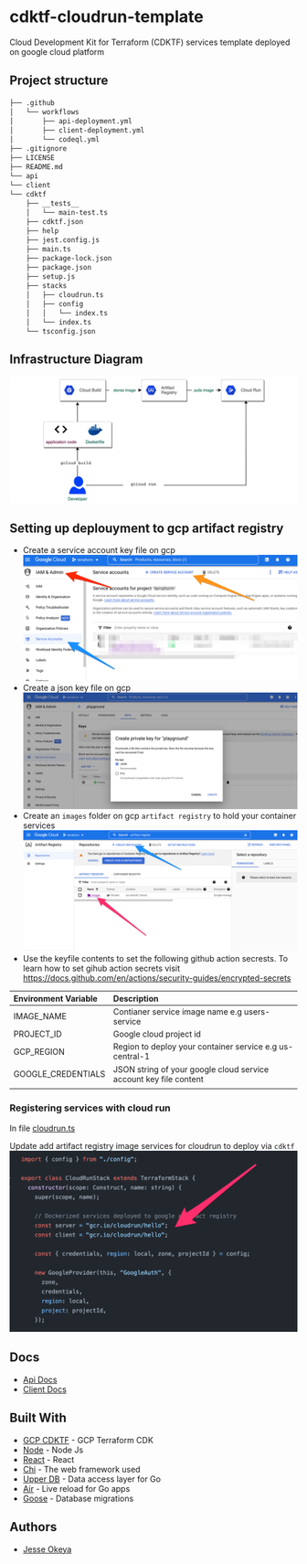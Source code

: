 # cdktf-cloudrun-template
Cloud Development Kit for Terraform (CDKTF) services template deployed on google cloud platform

## Project structure
```
├── .github
│   └── workflows
│       ├── api-deployment.yml
│       ├── client-deployment.yml
│       └── codeql.yml
├── .gitignore
├── LICENSE
├── README.md
└── api
└── client
└── cdktf
    ├── __tests__
    │   └── main-test.ts
    ├── cdktf.json
    ├── help
    ├── jest.config.js
    ├── main.ts
    ├── package-lock.json
    ├── package.json
    ├── setup.js
    ├── stacks
    │   ├── cloudrun.ts
    │   ├── config
    │   │   └── index.ts
    │   └── index.ts
    └── tsconfig.json
```

## Infrastructure Diagram
![infra diagram](./images/infrastructure.png)

## Setting up deplouyment to gcp artifact registry
* Create a service account key file on gcp
  ![service account](./images/service-account.png)
* Create a json key file on gcp
  ![keyfile](./images/key-file.png)
* Create an `images` folder on gcp `artifact registry` to hold your container services
  ![artifact registry](./images/artifact.png)
* Use the keyfile contents to set the following github action secrests. To learn how to set gihub action secrets visit https://docs.github.com/en/actions/security-guides/encrypted-secrets


| Environment Variable  | Description     |
| :------------------  | :------------- |
| IMAGE_NAME           | Contianer service image name e.g users-service   |
| PROJECT_ID           | Google cloud project id  |
| GCP_REGION           | Region to deploy your container service e.g us-central-1    |
| GOOGLE_CREDENTIALS   | JSON string of your google cloud service account key file content               |
|                      |                 |

### Registering services with cloud run
In file [cloudrun.ts](https://github.com/jesseokeya/cdktf-cloudrun-template/blob/2d3721643d1bf7358a6ac81ea61b71c044037638/cdktf/stacks/cloudrun.ts#L13-L17)

Update add artifact registry image services for cloudrun to deploy via `cdktf`
![services](./images/services.png)




## Docs
- [Api Docs](./api/README.md)
- [Client Docs](./client/README.md)

## Built With
* [GCP CDKTF](https://developer.hashicorp.com/terraform/cdktf) - GCP Terraform CDK
* [Node](https://nodejs.org/en/) - Node Js
* [React](https://reactjs.org/) - React
* [Chi](https://github.com/go-chi/chi) - The web framework used
* [Upper DB](https://upper.io/v4/) - Data access layer for Go
* [Air](https://github.com/cosmtrek/air) - Live reload for Go apps
* [Goose](https://github.com/pressly/goose) - Database migrations

## Authors
* [Jesse Okeya](https://github.com/jesseokeya/)
